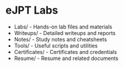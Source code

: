 # eJPT Labs

- Labs/ - Hands-on lab files and materials
- Writeups/ - Detailed writeups and reports
- Notes/ - Study notes and cheatsheets
- Tools/ - Useful scripts and utilities
- Certificates/ - Certificates and credentials
- Resume/ - Resume and related documents

